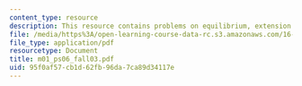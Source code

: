 ```yaml
---
content_type: resource
description: This resource contains problems on equilibrium, extension and deflection.
file: /media/https%3A/open-learning-course-data-rc.s3.amazonaws.com/16-01-unified-engineering-i-ii-iii-iv-fall-2005-spring-2006/95f0af57cb1d62fb96da7ca89d34117e_m01_ps06_fall03.pdf
file_type: application/pdf
resourcetype: Document
title: m01_ps06_fall03.pdf
uid: 95f0af57-cb1d-62fb-96da-7ca89d34117e
---
```

